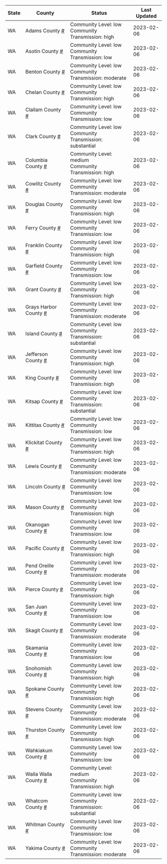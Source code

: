 State | County | Status | Last Updated
--- | --- | --- | --- 
WA | Adams County <a href="#adams_county">#</a> | <a name="adams_county"></a>Community Level: low<br/>Community Transmission: high | 2023-02-06
WA | Asotin County <a href="#asotin_county">#</a> | <a name="asotin_county"></a>Community Level: low<br/>Community Transmission: low | 2023-02-06
WA | Benton County <a href="#benton_county">#</a> | <a name="benton_county"></a>Community Level: low<br/>Community Transmission: moderate | 2023-02-06
WA | Chelan County <a href="#chelan_county">#</a> | <a name="chelan_county"></a>Community Level: low<br/>Community Transmission: high | 2023-02-06
WA | Clallam County <a href="#clallam_county">#</a> | <a name="clallam_county"></a>Community Level: low<br/>Community Transmission: low | 2023-02-06
WA | Clark County <a href="#clark_county">#</a> | <a name="clark_county"></a>Community Level: low<br/>Community Transmission: substantial | 2023-02-06
WA | Columbia County <a href="#columbia_county">#</a> | <a name="columbia_county"></a>Community Level: medium<br/>Community Transmission: high | 2023-02-06
WA | Cowlitz County <a href="#cowlitz_county">#</a> | <a name="cowlitz_county"></a>Community Level: low<br/>Community Transmission: moderate | 2023-02-06
WA | Douglas County <a href="#douglas_county">#</a> | <a name="douglas_county"></a>Community Level: low<br/>Community Transmission: high | 2023-02-06
WA | Ferry County <a href="#ferry_county">#</a> | <a name="ferry_county"></a>Community Level: low<br/>Community Transmission: low | 2023-02-06
WA | Franklin County <a href="#franklin_county">#</a> | <a name="franklin_county"></a>Community Level: low<br/>Community Transmission: high | 2023-02-06
WA | Garfield County <a href="#garfield_county">#</a> | <a name="garfield_county"></a>Community Level: low<br/>Community Transmission: low | 2023-02-06
WA | Grant County <a href="#grant_county">#</a> | <a name="grant_county"></a>Community Level: low<br/>Community Transmission: high | 2023-02-06
WA | Grays Harbor County <a href="#grays_harbor_county">#</a> | <a name="grays_harbor_county"></a>Community Level: low<br/>Community Transmission: moderate | 2023-02-06
WA | Island County <a href="#island_county">#</a> | <a name="island_county"></a>Community Level: low<br/>Community Transmission: substantial | 2023-02-06
WA | Jefferson County <a href="#jefferson_county">#</a> | <a name="jefferson_county"></a>Community Level: low<br/>Community Transmission: high | 2023-02-06
WA | King County <a href="#king_county">#</a> | <a name="king_county"></a>Community Level: low<br/>Community Transmission: high | 2023-02-06
WA | Kitsap County <a href="#kitsap_county">#</a> | <a name="kitsap_county"></a>Community Level: low<br/>Community Transmission: substantial | 2023-02-06
WA | Kittitas County <a href="#kittitas_county">#</a> | <a name="kittitas_county"></a>Community Level: low<br/>Community Transmission: low | 2023-02-06
WA | Klickitat County <a href="#klickitat_county">#</a> | <a name="klickitat_county"></a>Community Level: low<br/>Community Transmission: high | 2023-02-06
WA | Lewis County <a href="#lewis_county">#</a> | <a name="lewis_county"></a>Community Level: low<br/>Community Transmission: moderate | 2023-02-06
WA | Lincoln County <a href="#lincoln_county">#</a> | <a name="lincoln_county"></a>Community Level: low<br/>Community Transmission: low | 2023-02-06
WA | Mason County <a href="#mason_county">#</a> | <a name="mason_county"></a>Community Level: low<br/>Community Transmission: high | 2023-02-06
WA | Okanogan County <a href="#okanogan_county">#</a> | <a name="okanogan_county"></a>Community Level: low<br/>Community Transmission: low | 2023-02-06
WA | Pacific County <a href="#pacific_county">#</a> | <a name="pacific_county"></a>Community Level: low<br/>Community Transmission: high | 2023-02-06
WA | Pend Oreille County <a href="#pend_oreille_county">#</a> | <a name="pend_oreille_county"></a>Community Level: low<br/>Community Transmission: moderate | 2023-02-06
WA | Pierce County <a href="#pierce_county">#</a> | <a name="pierce_county"></a>Community Level: low<br/>Community Transmission: high | 2023-02-06
WA | San Juan County <a href="#san_juan_county">#</a> | <a name="san_juan_county"></a>Community Level: low<br/>Community Transmission: low | 2023-02-06
WA | Skagit County <a href="#skagit_county">#</a> | <a name="skagit_county"></a>Community Level: low<br/>Community Transmission: moderate | 2023-02-06
WA | Skamania County <a href="#skamania_county">#</a> | <a name="skamania_county"></a>Community Level: low<br/>Community Transmission: low | 2023-02-06
WA | Snohomish County <a href="#snohomish_county">#</a> | <a name="snohomish_county"></a>Community Level: low<br/>Community Transmission: high | 2023-02-06
WA | Spokane County <a href="#spokane_county">#</a> | <a name="spokane_county"></a>Community Level: low<br/>Community Transmission: high | 2023-02-06
WA | Stevens County <a href="#stevens_county">#</a> | <a name="stevens_county"></a>Community Level: low<br/>Community Transmission: moderate | 2023-02-06
WA | Thurston County <a href="#thurston_county">#</a> | <a name="thurston_county"></a>Community Level: low<br/>Community Transmission: high | 2023-02-06
WA | Wahkiakum County <a href="#wahkiakum_county">#</a> | <a name="wahkiakum_county"></a>Community Level: low<br/>Community Transmission: low | 2023-02-06
WA | Walla Walla County <a href="#walla_walla_county">#</a> | <a name="walla_walla_county"></a>Community Level: medium<br/>Community Transmission: high | 2023-02-06
WA | Whatcom County <a href="#whatcom_county">#</a> | <a name="whatcom_county"></a>Community Level: low<br/>Community Transmission: substantial | 2023-02-06
WA | Whitman County <a href="#whitman_county">#</a> | <a name="whitman_county"></a>Community Level: low<br/>Community Transmission: low | 2023-02-06
WA | Yakima County <a href="#yakima_county">#</a> | <a name="yakima_county"></a>Community Level: low<br/>Community Transmission: moderate | 2023-02-06
